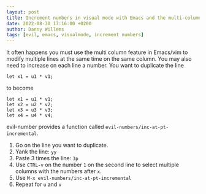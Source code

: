 ```yaml
---
layout: post
title: Increment numbers in visual mode with Emacs and the multi-column feature
date: 2022-08-30 17:16:00 +0200
author: Danny Willems
tags: [evil, emacs, visualmode, increment numbers]
---
```


It often happens you must use the multi column feature in Emacs/vim to modify
multiple lines at the same time on the same column. You may also need to increase on each line a number.
You want to duplicate the line
```
let x1 = u1 * v1;
```

to become
```
let x1 = u1 * v1;
let x2 = u2 * v2;
let x3 = u3 * v3;
let x4 = u4 * v4;
```

evil-number provides a function called `evil-numbers/inc-at-pt-incremental`.

1. Go on the line you want to duplicate.
2. Yank the line: `yy`
3. Paste 3 times the line: `3p`
4. Use `CTRL-v` on the number `1` on the second line to select multiple columns with the numbers after `x`.
5. Use `M-x evil-numbers/inc-at-pt-incremental`
6. Repeat for `u` and `v`
